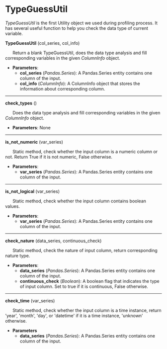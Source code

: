 TypeGuessUtil
=============

*TypeGuessUtil* is the first Utility object we used during profiling process. It has several useful function to help you check the data type of current variable.

**TypeGuessUtil** (col_series, col_info)

&nbsp;&nbsp;&nbsp;&nbsp;&nbsp;&nbsp;Return a blank TypeGuessUtil, does the data type analysis and fill corresponding variables in the given *ColumnInfo* object.

* **Parameters**:
    * **col_series** (*Pandas.Series*):    A Pandas.Series entity contains one column of the input.
    * **col_info** (*ColumnInfo*):  A ColumnInfo object that stores the information about corresponding column.
    
---

**check_types** ()

&nbsp;&nbsp;&nbsp;&nbsp;&nbsp;&nbsp;Does the data type analysis and fill corresponding variables in the given *ColumnInfo* object.

* **Parameters**: None

---
**is_not_numeric** (var_series)

&nbsp;&nbsp;&nbsp;&nbsp;&nbsp;&nbsp;Static method, check whether the input column is a numeric column or not. Return True if it is not numeric, False otherwise.

* **Parameters**:
    * **var_series** (*Pandas.Series*): A Pandas.Series entity contains one column of the input.
    
---
**is_not_logical** (var_series)

&nbsp;&nbsp;&nbsp;&nbsp;&nbsp;&nbsp;Static method, check whether the input column contains boolean values.

* **Parameters**:
    * **var_series** (*Pandas.Series*): A Pandas.Series entity contains one column of the input.
    
---
**check_nature** (data_series, continuous_check)

&nbsp;&nbsp;&nbsp;&nbsp;&nbsp;&nbsp;Static method, check the nature of input column, return corresponding nature type.

* **Parameters**:
    * **data_series** (*Pandas.Series*): A Pandas.Series entity contains one column of the input.
    * **continuous_check** (*Boolean*): A boolean flag that indicates the type of input column. Set to true if it is continuous, False otherwise.
    
---
**check_time** (var_series)

&nbsp;&nbsp;&nbsp;&nbsp;&nbsp;&nbsp;Static method, check whether the input column is a time instance, return 'year', 'month', 'day', or 'datetime' if it is a time instance, 'unknown' otherwise.

* **Parameters**
    * **data_series** (*Pandas.Series*): A Pandas.Series entity contains one column of the input.

    
